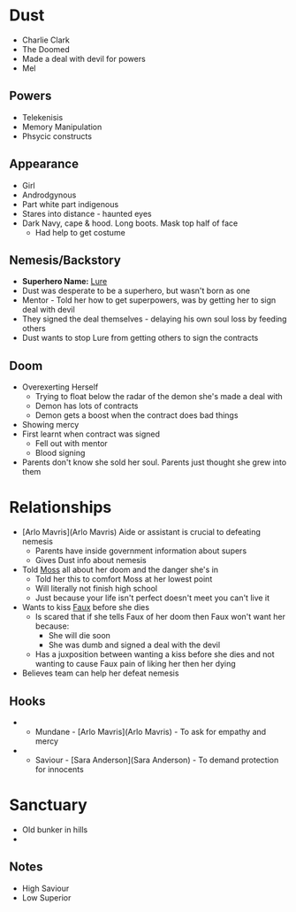 # Dust
* Charlie Clark
* The Doomed
* Made a deal with devil for powers
* Mel

## Powers
* Telekenisis
* Memory Manipulation
* Phsycic constructs

## Appearance
* Girl
* Androdgynous
* Part white part indigenous
* Stares into distance - haunted eyes
* Dark Navy, cape & hood. Long boots. Mask top half of face
  * Had help to get costume

## Nemesis/Backstory
* **Superhero Name:** [Lure](Lure)
* Dust was desperate to be a superhero, but wasn't born as one
* Mentor - Told her how to get superpowers, was by getting her to sign deal with devil
* They signed the deal themselves - delaying his own soul loss by feeding others
* Dust wants to stop Lure from getting others to sign the contracts
 
## Doom
* Overexerting Herself
  * Trying to float below the radar of the demon she's made a deal with
  * Demon has lots of contracts
  * Demon gets a boost when the contract does bad things
* Showing mercy
* First learnt when contract was signed
  * Fell out with mentor
  * Blood signing
* Parents don't know she sold her soul. Parents just thought she grew into them

# Relationships
* [Arlo Mavris](Arlo Mavris) Aide or assistant is crucial to defeating nemesis
  * Parents have inside government information about supers
  * Gives Dust info about nemesis
* Told [Moss](Moss) all about her doom and the danger she's in
  * Told her this to comfort Moss at her lowest point
  * Will literally not finish high school
  * Just because your life isn't perfect doesn't meet you can't live it
* Wants to kiss [Faux](Faux) before she dies
  * Is scared that if she tells Faux of her doom then Faux won't want her because:
    * She will die soon
    * She was dumb and signed a deal with the devil
  * Has a juxposition between wanting a kiss before she dies and not wanting to cause Faux pain of liking her then her dying
* Believes team can help her defeat nemesis

## Hooks
* + Mundane - [Arlo Mavris](Arlo Mavris) - To ask for empathy and mercy
* + Saviour - [Sara Anderson](Sara Anderson) - To demand protection for innocents

# Sanctuary
* Old bunker in hills
* 

## Notes
* High Saviour
* Low Superior

